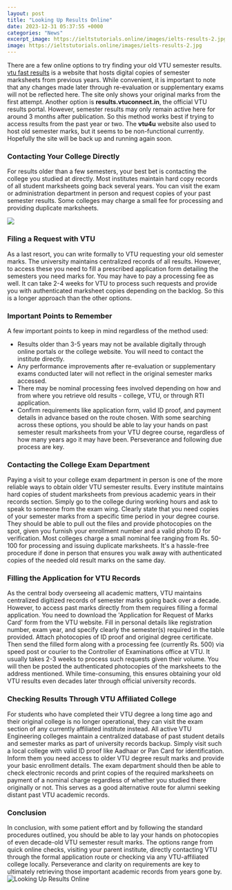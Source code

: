 ```yaml
---
layout: post
title: "Looking Up Results Online"
date: 2023-12-31 05:37:55 +0000
categories: "News"
excerpt_image: https://ieltstutorials.online/images/ielts-results-2.jpg
image: https://ieltstutorials.online/images/ielts-results-2.jpg
---
```


There are a few online options to try finding your old VTU semester results. [vtu fast results](https://yt.io.vn/collection/abundis) is a website that hosts digital copies of semester marksheets from previous years. While convenient, it is important to note that any changes made later through re-evaluation or supplementary exams will not be reflected here. The site only shows your original marks from the first attempt. 
Another option is **results.vtuconnect.in**, the official VTU results portal. However, semester results may only remain active here for around 3 months after publication. So this method works best if trying to access results from the past year or two. The **vtu4u** website also used to host old semester marks, but it seems to be non-functional currently. Hopefully the site will be back up and running again soon.
### Contacting Your College Directly
For results older than a few semesters, your best bet is contacting the college you studied at directly. Most institutes maintain hard copy records of all student marksheets going back several years. You can visit the exam or administration department in person and request copies of your past semester results. Some colleges may charge a small fee for processing and providing duplicate marksheets.

![](https://cache.careers360.mobi/media/articles/uploads/froala_editor/images/2020/6/27/UP-board-result-2020-marksheet.png)
### Filing a Request with VTU
As a last resort, you can write formally to VTU requesting your old semester marks. The university maintains centralized records of all results. However, to access these you need to fill a prescribed application form detailing the semesters you need marks for. You may have to pay a processing fee as well. It can take 2-4 weeks for VTU to process such requests and provide you with authenticated marksheet copies depending on the backlog. So this is a longer approach than the other options.
### Important Points to Remember 
A few important points to keep in mind regardless of the method used:
- Results older than 3-5 years may not be available digitally through online portals or the college website. You will need to contact the institute directly. 
- Any performance improvements after re-evaluation or supplementary exams conducted later will not reflect in the original semester marks accessed.
- There may be nominal processing fees involved depending on how and from where you retrieve old results - college, VTU, or through RTI application.
- Confirm requirements like application form, valid ID proof, and payment details in advance based on the route chosen.
With some searching across these options, you should be able to lay your hands on past semester result marksheets from your VTU degree course, regardless of how many years ago it may have been. Perseverance and following due process are key.
### Contacting the College Exam Department
Paying a visit to your college exam department in person is one of the more reliable ways to obtain older VTU semester results. Every institute maintains hard copies of student marksheets from previous academic years in their records section. Simply go to the college during working hours and ask to speak to someone from the exam wing. Clearly state that you need copies of your semester marks from a specific time period in your degree course. 
They should be able to pull out the files and provide photocopies on the spot, given you furnish your enrollment number and a valid photo ID for verification. Most colleges charge a small nominal fee ranging from Rs. 50-100 for processing and issuing duplicate marksheets. It's a hassle-free procedure if done in person that ensures you walk away with authenticated copies of the needed old result marks on the same day.
### Filling the Application for VTU Records
As the central body overseeing all academic matters, VTU maintains centralized digitized records of semester marks going back over a decade. However, to access past marks directly from them requires filling a formal application. You need to download the 'Application for Request of Marks Card' form from the VTU website. Fill in personal details like registration number, exam year, and specify clearly the semester(s) required in the table provided. 
Attach photocopies of ID proof and original degree certificate. Then send the filled form along with a processing fee (currently Rs. 500) via speed post or courier to the Controller of Examinations office at VTU. It usually takes 2-3 weeks to process such requests given their volume. You will then be posted the authenticated photocopies of the marksheets to the address mentioned. While time-consuming, this ensures obtaining your old VTU results even decades later through official university records.
### Checking Results Through VTU Affiliated College
For students who have completed their VTU degree a long time ago and their original college is no longer operational, they can visit the exam section of any currently affiliated institute instead. All active VTU Engineering colleges maintain a centralized database of past student details and semester marks as part of university records backup. 
Simply visit such a local college with valid ID proof like Aadhaar or Pan Card for identification. Inform them you need access to older VTU degree result marks and provide your basic enrollment details. The exam department should then be able to check electronic records and print copies of the required marksheets on payment of a nominal charge regardless of whether you studied there originally or not. This serves as a good alternative route for alumni seeking distant past VTU academic records.
### Conclusion
In conclusion, with some patient effort and by following the standard procedures outlined, you should be able to lay your hands on photocopies of even decade-old VTU semester result marks. The options range from quick online checks, visiting your parent institute, directly contacting VTU through the formal application route or checking via any VTU-affiliated college locally. Perseverance and clarity on requirements are key to ultimately retrieving those important academic records from years gone by.
![Looking Up Results Online](https://ieltstutorials.online/images/ielts-results-2.jpg)